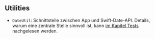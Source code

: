 ## Utilities

* `DateUtil`: Schnittstelle zwischen App und Swift-Date-API. 
    Details, warum eine zentrale Stelle sinnvoll ist, kann [im Kapitel Tests](Tests.md) nachgelesen werden.
